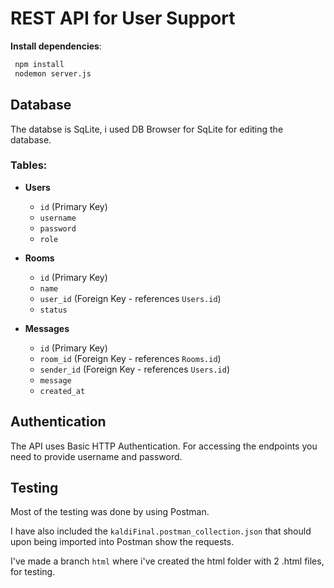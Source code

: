 # REST API for User Support


 **Install dependencies**:
   ```bash
    npm install
    nodemon server.js
   ```

## Database

The databse is SqLite, i used DB Browser for SqLite for editing the database.

### Tables:

- **Users**
  - `id` (Primary Key)
  - `username`
  - `password`
  - `role`

- **Rooms**
  - `id` (Primary Key)
  - `name`
  - `user_id` (Foreign Key - references `Users.id`)
  - `status`

- **Messages**
  - `id` (Primary Key)
  - `room_id` (Foreign Key - references `Rooms.id`)
  - `sender_id` (Foreign Key - references `Users.id`)
  - `message`
  - `created_at`


## Authentication

The API uses Basic HTTP Authentication. 
For accessing the endpoints you need to provide username and password.

## Testing

Most of the testing was done by using Postman.

I have also included the `kaldiFinal.postman_collection.json` that should upon being imported into Postman show the requests.

I've made a branch `html` where i've created the html folder with 2 .html files, for testing.